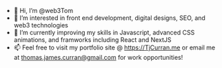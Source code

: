 - 👋 Hi, I’m @web3Tom
- 👀 I’m interested in front end development, digital designs, SEO, and web3 technologies
- 🌱 I’m currently improving my skills in Javascript, advanced CSS animations, and framworks including React and NextJS
- 📫 Feel free to visit my portfolio site @ https://TjCurran.me or email me at thomas.james.curran@gmail.com for work opportunities!
